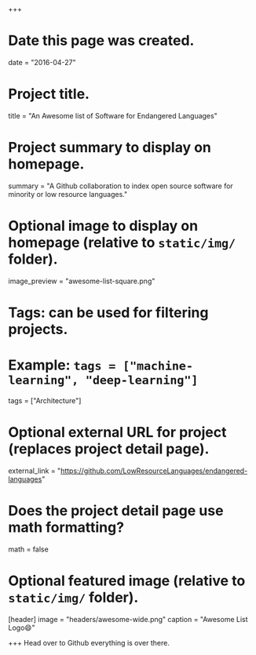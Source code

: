 +++
# Date this page was created.
date = "2016-04-27"

# Project title.
title = "An Awesome list of Software for Endangered Languages"

# Project summary to display on homepage.
summary = "A Github collaboration to index open source software for minority or low resource languages."

# Optional image to display on homepage (relative to `static/img/` folder).
image_preview = "awesome-list-square.png"

# Tags: can be used for filtering projects.
# Example: `tags = ["machine-learning", "deep-learning"]`
tags = ["Architecture"]

# Optional external URL for project (replaces project detail page).
external_link = "https://github.com/LowResourceLanguages/endangered-languages"

# Does the project detail page use math formatting?
math = false

# Optional featured image (relative to `static/img/` folder).
[header]
image = "headers/awesome-wide.png"
caption = "Awesome List Logo:smile:"

+++
Head over to Github everything is over there.
